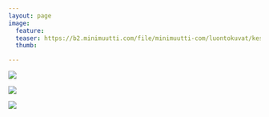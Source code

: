 ```yaml
---
layout: page
image:
  feature:
  teaser: https://b2.minimuutti.com/file/minimuutti-com/luontokuvat/kes%C3%A4/11/DS56972-245px.jpg
  thumb:

---
```


[![](https://b2.minimuutti.com/file/minimuutti-com/luontokuvat/kes%C3%A4/10/DS56218-800px.jpg)](https://dl.dropboxusercontent.com/sh/ea1wtnz7z734o12/AAAzGg9GHJDdhkpW3tK-w5dba/luontokuvat/kes%C3%A4/10/DS56218.jpg)

[![](https://b2.minimuutti.com/file/minimuutti-com/luontokuvat/kes%C3%A4/10/DS56217-800px.jpg)](https://dl.dropboxusercontent.com/sh/ea1wtnz7z734o12/AABO6xYM2O8w3x_U00ENRVUHa/luontokuvat/kes%C3%A4/10/DS56217.jpg)

[![](https://b2.minimuutti.com/file/minimuutti-com/luontokuvat/kes%C3%A4/11/DS56972-800px.jpg)](https://dl.dropboxusercontent.com/sh/ea1wtnz7z734o12/AACo5MFfsKPtkxg1VkWpxuKDa/luontokuvat/kes%C3%A4/11/DS56972.jpg)

